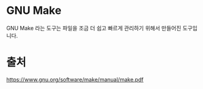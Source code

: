 # GNU Make
GNU Make 라는 도구는 파일을 조금 더 쉽고 빠르게 관리하기 위해서 만들어진 도구입니다.

# 출처
https://www.gnu.org/software/make/manual/make.pdf